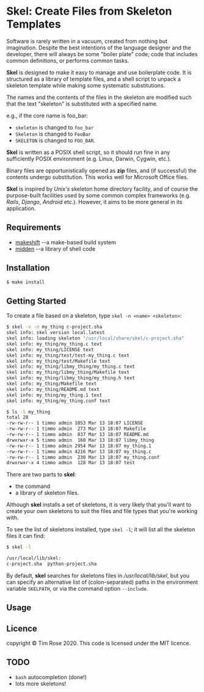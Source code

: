 # Skel: Create Files from Skeleton Templates

Software is rarely written in a vacuum, created from nothing but
imagination.  Despite the best intentions of the language designer and
the developer, there will always be some "boiler plate" code; code
that includes common definitions, or performs common tasks.

**Skel** is designed to make it easy to manage and use boilerplate code.
It is structured as a library of template files, and a shell script
to unpack a skeleton template while making some systematic substitutions.

The names and the contents of the files in the skeleton are modified
such that the text "skeleton" is substituted with a specified name.

e.g., if the core name is foo_bar:

* `skeleton` is changed to `foo_bar`
* `Skeleton` is changed to `FooBar`
* `SKELETON` is changed to `FOO_BAR`.

**Skel** is written as a POSIX shell script, so it should run fine
in any sufficiently POSIX environment (e.g. Linux, Darwin, Cygwin,
etc.).

Binary files are opportunistically opened as **zip** files, and (if
successful) the contents undergo substitution.  This works well for Microsoft
Office files.

**Skel** is inspired by *Unix's* skeleton home directory facility, and
of course the purpose-built facilities used by some common complex
frameworks (e.g. *Rails*, *Django*, *Android* etc.). However, it
aims to be more general in its application.

## Requirements

* [makeshift](https://github.com/tim-rose/makeshift) --a make-based build system
* [midden](https://github.com/tim-rose/midden) --a library of shell code

## Installation

```bash
$ make install
```

## Getting Started

To create a file based on a skeleton, type `skel -n <name> <skeleton>`:

```bash
$ skel -v -n my_thing c-project.sha
skel info: skel version local.latest
skel info: loading skeleton "/usr/local/share/skel/c-project.sha"
skel info: my_thing/my_thing.c text
skel info: my_thing/LICENSE text
skel info: my_thing/test/test-my_thing.c text
skel info: my_thing/test/Makefile text
skel info: my_thing/libmy_thing/my_thing.c text
skel info: my_thing/libmy_thing/Makefile text
skel info: my_thing/libmy_thing/my_thing.h text
skel info: my_thing/Makefile text
skel info: my_thing/README.md text
skel info: my_thing/my_thing.1 text
skel info: my_thing/my_thing.conf text

$ ls -l my_thing
total 28
-rw-rw-r-- 1 timmo admin 1053 Mar 13 18:07 LICENSE
-rw-rw-r-- 1 timmo admin  273 Mar 13 18:07 Makefile
-rw-rw-r-- 1 timmo admin  837 Mar 13 18:07 README.md
drwxrwxr-x 5 timmo admin  160 Mar 13 18:07 libmy_thing
-rw-rw-r-- 1 timmo admin 2954 Mar 13 18:07 my_thing.1
-rw-rw-r-- 1 timmo admin 4216 Mar 13 18:07 my_thing.c
-rw-rw-r-- 1 timmo admin  230 Mar 13 18:07 my_thing.conf
drwxrwxr-x 4 timmo admin  128 Mar 13 18:07 test
```

There are two parts to **skel**:

 * the command
 * a library of skeleton files.

Although **skel** installs a set of skeletons, it is very likely that
you'll want to create your own skeletons to suit the files and file
types that you're working with.

To see the list of skeletons installed, type `skel -l`; it will list
all the skeleton files it can find:

```bash
$ skel -l

/usr/local/lib/skel:
c-project.sha  python-project.sha
```

By default, **skel** searches for skeletons files in
*/usr/local/lib/skel*, but you can specify an alternative list of
(colon-separated) paths in the environment variable `SKELPATH`, or via
the command option `--include`.

## Usage

## Licence
copyright &copy; Tim Rose 2020.
This code is licensed under the MIT licence.

## TODO

* `bash` autocompletion (done!)
* lots more skeletons!
